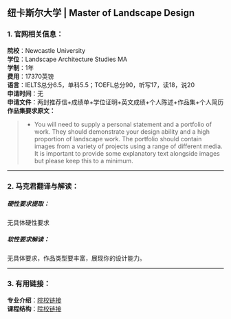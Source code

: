 ## 纽卡斯尔大学 | Master of Landscape Design


### 1. 官网相关信息：

**院校**：Newcastle University    
**学位**：Landscape Architecture Studies MA   
**学制**：1年  
**费用**：17370英镑  
**语言**：IELTS总分6.5，单科5.5；TOEFL总分90，听写17，读18，说20  
**申请时间**：无  
**申请文件**：两封推荐信+成绩单+学位证明+英文成绩+个人陈述+作品集+个人简历  
**作品集要求原文：**   


> - You will need to supply a personal statement and a portfolio of work. They should demonstrate your design ability and a high proportion of landscape work. The portfolio should contain images from a variety of projects using a range of different media. It is important to provide some explanatory text alongside images but please keep this to a minimum.






---


### 2. 马克君翻译与解读：

##### 硬性要求提取：
无具体硬性要求


##### 软性要求解读：
无具体要求，作品类型要丰富，展现你的设计能力。


---


### 3. 有用链接：

**专业介绍**：[院校链接](https://www.ncl.ac.uk/postgraduate/courses/degrees/landscape-architecture-studies-ma/#profile)  
**课程结构**：[院校链接](https://www.ncl.ac.uk/postgraduate/courses/degrees/landscape-architecture-studies-ma/#modules)